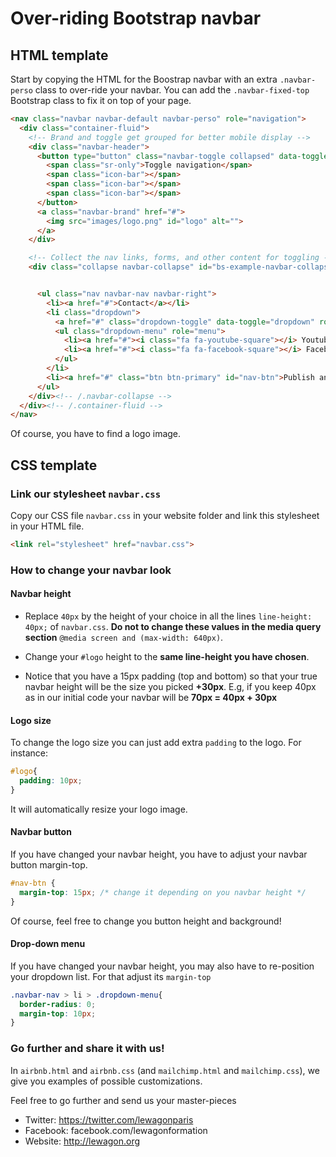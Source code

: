 # Over-riding Bootstrap navbar

## HTML template

Start by copying the HTML for the Boostrap navbar with an extra `.navbar-perso` class to over-ride your navbar. You can add the `.navbar-fixed-top` Bootstrap class to fix it on top of your page.


```html
<nav class="navbar navbar-default navbar-perso" role="navigation">
  <div class="container-fluid">
    <!-- Brand and toggle get grouped for better mobile display -->
    <div class="navbar-header">
      <button type="button" class="navbar-toggle collapsed" data-toggle="collapse" data-target="#bs-example-navbar-collapse-1">
        <span class="sr-only">Toggle navigation</span>
        <span class="icon-bar"></span>
        <span class="icon-bar"></span>
        <span class="icon-bar"></span>
      </button>
      <a class="navbar-brand" href="#">
        <img src="images/logo.png" id="logo" alt="">
      </a>
    </div>

    <!-- Collect the nav links, forms, and other content for toggling -->
    <div class="collapse navbar-collapse" id="bs-example-navbar-collapse-1">


      <ul class="nav navbar-nav navbar-right">
        <li><a href="#">Contact</a></li>
        <li class="dropdown">
          <a href="#" class="dropdown-toggle" data-toggle="dropdown" role="button" aria-expanded="false">Suivez-nous <span class="caret"></span></a>
          <ul class="dropdown-menu" role="menu">
            <li><a href="#"><i class="fa fa-youtube-square"></i> Youtube</a></li>
            <li><a href="#"><i class="fa fa-facebook-square"></i> Facebook</a></li>
          </ul>
        </li>
        <li><a href="#" class="btn btn-primary" id="nav-btn">Publish an announce</a></li>
      </ul>
    </div><!-- /.navbar-collapse -->
  </div><!-- /.container-fluid -->
</nav>
```

Of course, you have to find a logo image.


## CSS template

### Link our stylesheet `navbar.css`

Copy our CSS file `navbar.css` in your website folder and link this stylesheet in your HTML file.

```html
<link rel="stylesheet" href="navbar.css">
```

### How to change your navbar look

#### Navbar height

- Replace `40px` by the height of your choice in all the lines `line-height: 40px;` of `navbar.css`. **Do not to change these values in the media query section** `@media screen and (max-width: 640px)`.

- Change your `#logo` height to the **same line-height you have chosen**.

- Notice that you have a 15px padding (top and bottom) so that your true navbar height will be the size you picked **+30px**. E.g, if you keep 40px as in our initial code your navbar will be **70px = 40px + 30px**


#### Logo size

To change the logo size you can just add extra `padding` to the logo. For instance:

```css
#logo{
  padding: 10px;
}
```

It will automatically resize your logo image.


#### Navbar button

If you have changed your navbar height, you have to adjust your navbar button margin-top.

```css
#nav-btn {
  margin-top: 15px; /* change it depending on you navbar height */
}
```


Of course, feel free to change you button height and background!


#### Drop-down menu

If you have changed your navbar height, you may also have to re-position your dropdown list. For that adjust its `margin-top`

```css
.navbar-nav > li > .dropdown-menu{
  border-radius: 0;
  margin-top: 10px;
}
```


### Go further and share it with us!

In `airbnb.html` and `airbnb.css` (and `mailchimp.html` and `mailchimp.css`), we give you examples of possible customizations.

Feel free to go further and send us your master-pieces

- Twitter: https://twitter.com/lewagonparis
- Facebook: facebook.com/lewagonformation
- Website: http://lewagon.org